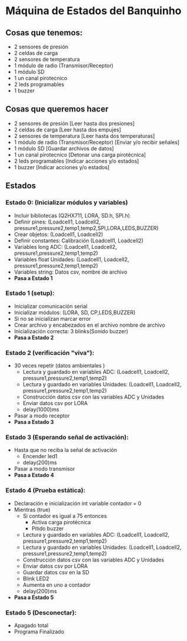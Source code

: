 # Máquina de Estados del Banquinho

## Cosas que tenemos:
- 2 sensores de presión
- 2 celdas de carga
- 2 sensores de temperatura 
- 1 módulo de radio (Transmisor/Receptor)
- 1 módulo SD
- 1 un canal pirotecnico 
- 2 leds programables 
- 1 buzzer 

## Cosas que queremos hacer
- 2 sensores de presión                    [Leer hasta dos presiones]
- 2 celdas de carga                        [Leer hasta dos empujes]
- 2 sensores de temperatura                [Leer hasta dos temperaturas]
- 1 módulo de radio (Transmisor/Receptor)  [Enviar y/o recibir señales]
- 1 módulo SD                              [Guardar archivos de datos]
- 1 un canal pirotecnico                   [Detonar una carga pirotécnica]
- 2 leds programables                      [Indicar acciones y/o estados]
- 1 buzzer                                 [Indicar acciones y/o estados]

## Estados
### Estado 0: (Inicializar módulos y variables)
- Incluir bibliotecas        (Q2HX711, LORA, SD.h, SPI.h)
- Definir pines:             (Loadcell1, Loadcell2, pressure1,pressure2,temp1,temp2,SPI,LORA,LEDS,BUZZER)
- Crear objetos:             (Loadcell1, Loadcell2)
- Definir constantes: Calibración (Loadcell1, Loadcell2)
- Variables long  ADC:       (Loadcell1, Loadcell2, pressure1,pressure2,temp1,temp2)
- Variables float Unidades:  (Loadcell1, Loadcell2, pressure1,pressure2,temp1,temp2)
- Variables string: Datos csv, nombre de archivo
- **Pasa a Estado 1**

### Estado 1 (setup): 
- Inicializar comunicación serial 
- Inicializar módulos: (LORA, SD, CP,LEDS,BUZZER)
- Si no se inicializan marcar error
- Crear archivo y encabezados en el archivo nombre de archivo
- Inicialización correcta: 3 blinks(Sonido buzzer)
- **Pasa a Estado 2**
 
### Estado 2 (verificación "viva"):

- 30 veces repetir (datos ambientales )
     - Lectura y guardado en variables ADC:       (Loadcell1, Loadcell2, pressure1,pressure2,temp1,temp2)
     - Lectura y guardado en variables Unidades:  (Loadcell1, Loadcell2, pressure1,pressure2,temp1,temp2)
     - Construcción datos csv con las variables ADC y Unidades
     - Enviar datos csv por LORA
     - delay(1000)ms
- Pasar a modo receptor
- **Pasa a Estado 3**

### Estado 3 (Esperando señal de activación):
- Hasta que no reciba la señal de activación
     - Encender led1
     - delay(200)ms
- Pasar a modo transmisor 
- **Pasa a Estado 4**

### Estado 4 (Prueba estática):
- Declaración e inicialización int variable contador = 0
- Mientras (true)
     - Si contador es igual a 75 entonces
        - Activa carga pirotécnica
        - Pitido buzzer
     - Lectura y guardado en variables ADC:       (Loadcell1, Loadcell2, pressure1,pressure2,temp1,temp2)
     - Lectura y guardado en variables Unidades:  (Loadcell1, Loadcell2, pressure1,pressure2,temp1,temp2)
     - Construcción datos csv con las variables ADC y Unidades
     - Enviar datos csv por LORA
     - Guardar datos csv en la SD
     - Blink LED2
     - Aumenta en uno a contador
     - delay(200)ms
- **Pasa a Estado 5**

### Estado 5 (Desconectar):
- Apagado total 
- Programa Finalizado


 

